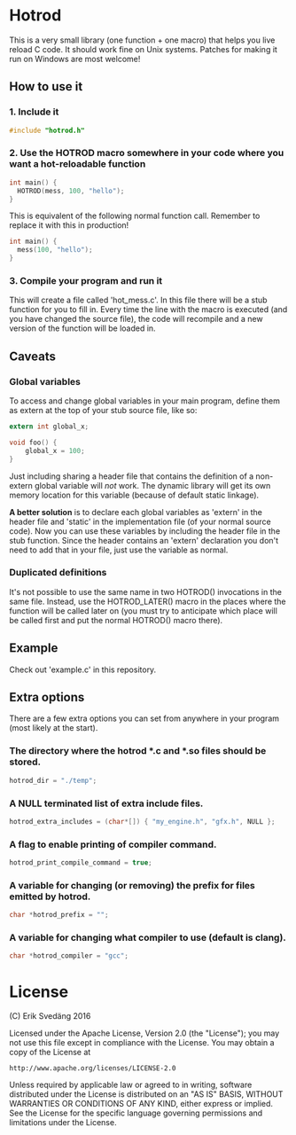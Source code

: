 # Hotrod

This is a very small library (one function + one macro) that helps you live reload C code.
It should work fine on Unix systems. Patches for making it run on Windows are most welcome!

## How to use it

### 1. Include it
```c
#include "hotrod.h"
```

### 2. Use the HOTROD macro somewhere in your code where you want a hot-reloadable function
```c
int main() {
  HOTROD(mess, 100, "hello");
}
```

This is equivalent of the following normal function call. Remember to replace it with this in production!
```c
int main() {
  mess(100, "hello");
}
```

### 3. Compile your program and run it
This will create a file called 'hot_mess.c'. In this file there will be a stub function for you to fill in. Every time the line with the macro is executed (and you have changed the source file), the code will recompile and a new version of the function will be loaded in.

## Caveats

### Global variables
To access and change global variables in your main program, define them as extern at the top of your stub source file, like so:

```c
extern int global_x;

void foo() {
    global_x = 100;
}
```

Just including sharing a header file that contains the definition of a non-extern global variable will *not* work. The dynamic library will get its own memory location for this variable (because of default static linkage). 

**A better solution** is to declare each global variables as 'extern' in the header file and 'static' in the implementation file (of your normal source code). Now you can use these variables by including the header file in the stub function. Since the header contains an 'extern' declaration you don't need to add that in your file, just use the variable as normal.

### Duplicated definitions
It's not possible to use the same name in two HOTROD() invocations in the same file. Instead, use the HOTROD_LATER() macro in the places where the function will be called later on (you must try to anticipate which place will be called first and put the normal HOTROD() macro there).

## Example
Check out 'example.c' in this repository.

## Extra options
There are a few extra options you can set from anywhere in your program (most likely at the start).

### The directory where the hotrod *.c and *.so files should be stored.
```c
hotrod_dir = "./temp";
```

### A NULL terminated list of extra include files.
```c
hotrod_extra_includes = (char*[]) { "my_engine.h", "gfx.h", NULL };
```

### A flag to enable printing of compiler command.
```c
hotrod_print_compile_command = true;
```

### A variable for changing (or removing) the prefix for files emitted by hotrod.
```c
char *hotrod_prefix = "";
```

### A variable for changing what compiler to use (default is clang).
```c
char *hotrod_compiler = "gcc";
```

# License
(C) Erik Svedäng 2016

Licensed under the Apache License, Version 2.0 (the "License"); you may not use this file except in compliance with the License. You may obtain a copy of the License at

    http://www.apache.org/licenses/LICENSE-2.0

Unless required by applicable law or agreed to in writing, software distributed under the License is distributed on an "AS IS" BASIS, WITHOUT WARRANTIES OR CONDITIONS OF ANY KIND, either express or implied. See the License for the specific language governing permissions and limitations under the License.
